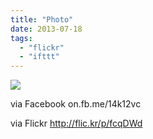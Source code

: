 ```yaml
---
title: "Photo"
date: 2013-07-18
tags: 
  - "flickr"
  - "ifttt"
---
```


![](http://farm6.staticflickr.com/5332/9318286508_83fde67149_b.jpg)  

via Facebook on.fb.me/14k12vc  
  
via Flickr http://flic.kr/p/fcqDWd
